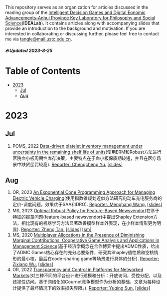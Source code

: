 ﻿This repository serves as an organization for articles discussed in the reading group of the [Intelligent Decision Games and Digital Eonomic Advancements-Anhui Province Key Laboratory for Philosophy and Social Science](http://team.ustc.edu.cn/yunchougongxueshe/en/index.htm)(**IDEALab**). It contains articles along with accompanying slides that provide an introduction to the background and motivation. If you are interested in collaborating or discussing further, please feel free to contact me via tangle@mail.ustc.edu.cn.

##### 🔥 Updated 2023-8-25

# Table of Contents 

* [2023](#2023)
  * [Jul](##Jul)
  * [Aug](##Aug)

# 2023

## Jul

1. POMS, 2022 [Data-driven platelet inventory management under uncertainty in the remaining shelf life of units](https://onlinelibrary.wiley.com/doi/10.1111/poms.13795)(使用ERM和Robust方法进行医院血小板周期性库存决策，主要特点在于血小板保质期较短，并且在医疗场景中缺货惩罚较高). <u>Reporter: Chengcheng Yu.</u> [[slides]](https://github.com/ZhengTanUSTC/IDEALab-ReadingGroup/blob/main/files/2023/20230718_slides.pdf) 

## Aug
1. OR, 2023 [An Exponential Cone Programming Approach for Managing Electric Vehicle Charging](https://pubsonline.informs.org/doi/abs/10.1287/opre.2023.2460)(使用指数锥规划近似方法研究电动车充电服务商的定价-调度问题，效果优于SAA和DRO). <u>Reporter: Menghang Wang.</u> [[slides]](https://github.com/ZhengTanUSTC/IDEALab-ReadingGroup/blob/main/files/2023/20230802_slides.pdf)
2. MS, 2023 [Optimal Robust Policy for Feature-Based Newsvendor](https://pubsonline.informs.org/doi/abs/10.1287/mnsc.2023.4810)(在基于特征的报童问题(feature-based newsvendor)中提出Shapley Extension方法，相比现有的机器学习方法显著改善模型样本外表现，在小样本情形更为明显). <u>Reporter: Zheng Tan.</u> [[slides]](https://github.com/ZhengTanUSTC/IDEALab-ReadingGroup/blob/main/files/2023/20230805_slides.pdf) [[sm]](https://github.com/ZhengTanUSTC/IDEALab-ReadingGroup/blob/main/files/2023/20230805_sm.zip)
3. MS, 2020 [Multiplayer Allocations in the Presence of Diminishing Marginal Contributions: Cooperative Game Analysis and Applications in Management Science](https://pubsonline.informs.org/doi/abs/10.1287/mnsc.2020.3709)(基于经济学概念在合作博弈中提出ADMC性质，给出了ADMC Games核心存在的充分必要条件，研究其Shapley值性质和空核情形的最小核，最后在code-sharing game等场景进行具体的分析). <u>Reporter: Zixiang Wu.</u> [[slides]](https://github.com/ZhengTanUSTC/IDEALab-ReadingGroup/blob/main/files/2023/20230808_slides.pdf)
4. OR, 2022 [Transparency and Control in Platforms for Networked Markets](https://pubsonline.informs.org/doi/10.1287/opre.2021.2244)(对三种不同的平台设计进行建模和分析：开放访问，受控分配，以及歧视性访问。基于网络化的Cournot竞争模型作为分析的基础，文章为每种设计提供了最坏情况下的效率损失界限。). <u>Reporter: Yuqing Sun.</u> [[slides]](https://github.com/ZhengTanUSTC/IDEALab-ReadingGroup/blob/main/files/2023/20230818_slides.pdf)
